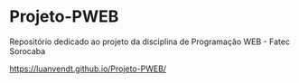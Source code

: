 # Projeto-PWEB
Repositório dedicado ao projeto da disciplina de Programação WEB - Fatec Sorocaba


https://luanvendt.github.io/Projeto-PWEB/
